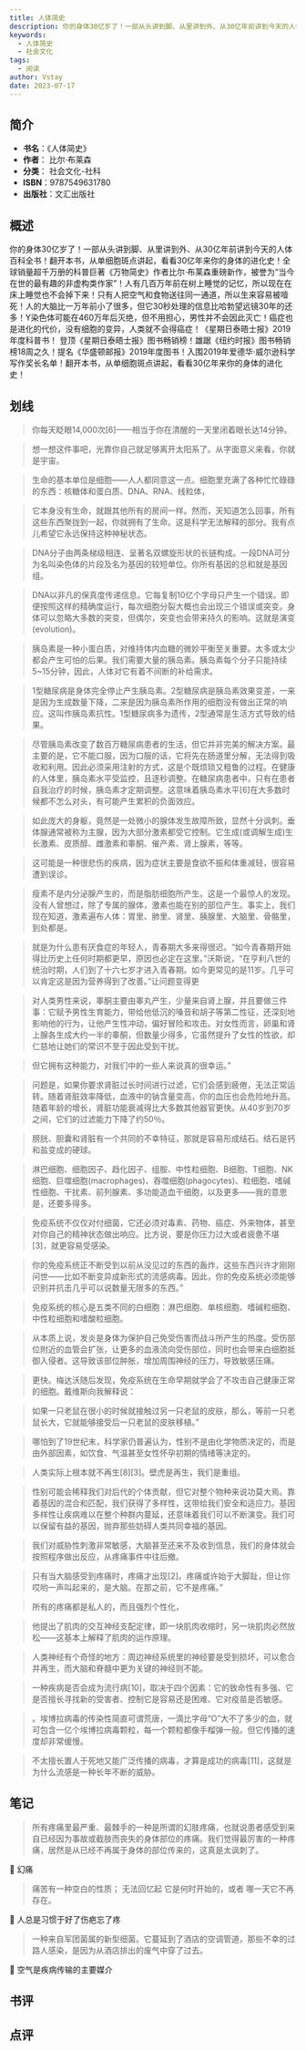 ```yaml
---
title: 人体简史
description: 你的身体30亿岁了！一部从头讲到脚、从里讲到外、从30亿年前讲到今天的人体百科全书！翻开本书，从单细胞斑点讲起，看看30亿年来你的身体的进化史！全球销量超千万册的科普巨著《万物简史》作者比尔·布莱森重磅新作，被誉为“当今在世的最有趣的非虚构类作家”！人有几
keywords:
  - 人体简史
  - 社会文化
tags:
  - 阅读
author: Vstay
date: 2023-07-17
---
```


## 简介

- **书名**：《人体简史》
- **作者**： 比尔·布莱森
- **分类**： 社会文化-社科
- **ISBN**：9787549631780
- **出版社**：文汇出版社

## 概述

你的身体30亿岁了！一部从头讲到脚、从里讲到外、从30亿年前讲到今天的人体百科全书！翻开本书，从单细胞斑点讲起，看看30亿年来你的身体的进化史！全球销量超千万册的科普巨著《万物简史》作者比尔·布莱森重磅新作，被誉为“当今在世的最有趣的非虚构类作家”！人有几百万年前在树上睡觉的记忆，所以现在在床上睡觉也不会掉下来！只有人把空气和食物送往同一通道，所以生来容易被噎死！人的大脑比一万年前小了很多，但它30秒处理的信息比哈勃望远镜30年的还多！Y染色体可能在460万年后灭绝，但不用担心，男性并不会因此灭亡！癌症也是进化的代价，没有细胞的变异，人类就不会得癌症！《星期日泰晤士报》2019年度科普书！ 登顶《星期日泰晤士报》图书畅销榜！雄踞《纽约时报》图书畅销榜18周之久！提名《华盛顿邮报》2019年度图书！入围2019年爱德华·威尔逊科学写作奖长名单！翻开本书，从单细胞斑点讲起，看看30亿年来你的身体的进化史！

## 划线 
 

> 你每天眨眼14,000次[6]——相当于你在清醒的一天里闭着眼长达14分钟。 

> 想一想这件事吧，光靠你自己就足够离开太阳系了。从字面意义来看，你就是宇宙。 

> 生命的基本单位是细胞——人人都同意这一点。细胞里充满了各种忙忙碌碌的东西：核糖体和蛋白质、DNA、RNA、线粒体， 

> 它本身没有生命，就跟其他所有的房间一样。然而，天知道怎么回事，所有这些东西聚拢到一起，你就拥有了生命。这是科学无法解释的部分。我有点儿希望它永远保持这种神秘状态。 

> DNA分子由两条梯级相连、呈著名双螺旋形状的长链构成。一段DNA可分为名叫染色体的片段及名为基因的较短单位。你所有基因的总和就是基因组。 

> DNA以非凡的保真度传递信息。它每复制10亿个字母只产生一个错误。即便按照这样的精确度运行，每次细胞分裂大概也会出现三个错误或突变。身体可以忽略大多数的突变，但偶尔，突变也会带来持久的影响。这就是演变(evolution)。 

> 胰岛素是一种小蛋白质，对维持体内血糖的微妙平衡至关重要。太多或太少都会产生可怕的后果。我们需要大量的胰岛素。胰岛素每个分子只能持续5~15分钟，因此，人体对它有着不间断的补给需求。 

> 1型糖尿病是身体完全停止产生胰岛素。2型糖尿病是胰岛素效果变差，一来是因为生成数量下降，二来是因为胰岛素所作用的细胞没有做出正常的响应。这叫作胰岛素抗性。1型糖尿病多为遗传，2型通常是生活方式导致的结果。 

> 尽管胰岛素改变了数百万糖尿病患者的生活，但它并非完美的解决方案。最主要的是，它不能口服，因为口服的话，它将先在肠道里分解，无法得到吸收和利用。因此必须采用注射的方式，这是个既烦琐又粗鲁的过程。在健康的人体里，胰岛素水平受监控，且逐秒调整。在糖尿病患者中，只有在患者自我治疗的时候，胰岛素才定期调整。这意味着胰岛素水平[6]在大多数时候都不怎么对头，有可能产生累积的负面效应。 

> 如此庞大的身躯，竟然是一处微小的腺体发生故障所致，显然十分讽刺。垂体腺通常被称为主腺，因为大部分激素都受它控制。它生成(或调解生成)生长激素、皮质醇、雌激素和睾酮、催产素、肾上腺素，等等。 

> 这可能是一种很悲伤的疾病，因为症状主要是食欲不振和体重减轻，很容易遭到误诊。 

> 瘦素不是内分泌腺产生的，而是脂肪细胞所产生。这是一个最惊人的发现。没有人曾想过，除了专属的腺体，激素也能在别的部位产生。事实上，我们现在知道，激素遍布人体：胃里、肺里、肾里、胰腺里、大脑里、骨骼里，到处都是。 

> 就是为什么患有厌食症的年轻人，青春期大多来得很迟。“如今青春期开始得比历史上任何时期都更早，原因也必定在这里。”沃斯说，“在亨利八世的统治时期，人们到了十六七岁才进入青春期。如今更常见的是11岁。几乎可以肯定这是因为营养得到了改善。”让问题变得更 

> 对人类男性来说，睾酮主要由睾丸产生，少量来自肾上腺，并且要做三件事：它赋予男性生育能力，带给他低沉的嗓音和胡子等第二性征，还深刻地影响他的行为，让他产生性冲动，偏好冒险和攻击。对女性而言，卵巢和肾上腺各生成大约一半的睾酮，但数量少得多，它虽然提升了女性的性欲，却仁慈地让她们的常识不至于因此受到干扰。 

> 但它拥有这种能力，对我们中的一些人来说真的很幸运。” 

> 问题是，如果你要求肾脏过长时间进行过滤，它们会感到疲倦，无法正常运转。随着肾脏效率降低，血液中的钠含量变高，你的血压也会危险地升高。随着年龄的增长，肾脏功能衰减得比大多数其他器官更快。从40岁到70岁之间，它们的过滤能力下降了约50％。 

> 膀胱、胆囊和肾脏有一个共同的不幸特征，那就是容易形成结石。结石是钙和盐变成的硬球。 

> 淋巴细胞、细胞因子、趋化因子、组胺、中性粒细胞、B细胞、T细胞、NK细胞、巨噬细胞(macrophages)、吞噬细胞(phagocytes)、粒细胞、嗜碱性细胞、干扰素、前列腺素、多功能造血干细胞，以及更多——我的意思是，还要多得多。 

> 免疫系统不仅仅对付细菌，它还必须对毒素、药物、癌症、外来物体，甚至对你自己的精神状态做出响应。比方说，要是你压力过大或者疲惫不堪[3]，就更容易受感染。 

> 你的免疫系统正不断受到以前从没见过的东西的轰炸，这些东西兴许才刚刚问世——比如不断变异成新形式的流感病毒。因此，你的免疫系统必须能够识别并抗击几乎可以说数量无限多的东西。” 

> 免疫系统的核心是五类不同的白细胞：淋巴细胞、单核细胞、嗜碱粒细胞、中性粒细胞和嗜酸粒细胞。 

> 从本质上说，发炎是身体为保护自己免受伤害而战斗所产生的热度。受伤部位附近的血管会扩张，让更多的血液流向受伤部位，同时也会带来白细胞抵御入侵者。这导致该部位肿胀，增加周围神经的压力，导致敏感压痛。 

> 更快。梅达沃随后发现，免疫系统在生命早期就学会了不攻击自己健康正常的细胞。戴维斯向我解释说： 

> 如果一只老鼠在很小的时候就接触过另一只老鼠的皮肤，那么，等前一只老鼠长大，它就能够接受后一只老鼠的皮肤移植。” 

> 哪怕到了19世纪末，科学家仍普遍认为，性别不是由化学物质决定的，而是由外部因素，如饮食、气温甚至女性怀孕初期的情绪等决定的。 

> 人类实际上根本就不再生[8][3]。壁虎是再生，我们是重组。 

> 性别可能会稀释我们对后代的个体贡献，但它对整个物种来说功莫大焉。靠着基因的混合和匹配，我们获得了多样性，这带给我们安全和适应力。基因多样性让疾病难以在整个种群内蔓延，还意味着我们可以不断演变。我们可以保留有益的基因，抛弃那些妨碍人类共同幸福的基因。 

> 我们对威胁性刺激非常敏感，大脑甚至还来不及收到信息，我们的身体就会按照程序做出反应，从疼痛事件中往后撤。 

> 只有当大脑感受到疼痛时，疼痛才出现[2]。疼痛或许始于大脚趾，但让你哎哟一声叫起来的，是大脑。在那之前，它不是疼痛。” 

> 所有的疼痛都是私人的，而且强烈个性化， 

> 他提出了肌肉的交互神经支配定律，即一块肌肉收缩时，另一块肌肉必然放松——这基本上解释了肌肉的运作原理。 

> 人类神经有个奇怪的地方：周边神经系统里的神经要是受到损坏，可以愈合并再生，而大脑和脊髓中更为关键的神经则不能。 

> 一种疾病是否会成为流行病[10]，取决于四个因素：它的致命性有多强、它是否擅长寻找新的受害者、控制它是容易还是困难、它对疫苗是否敏感。 

> 。埃博拉病毒的传染性简直可谓荒唐，一滴比字母“O”大不了多少的血，就可包含一亿个埃博拉病毒颗粒，每一个颗粒都像手榴弹一般。但它传播的速度却非常缓慢。 

> 不太擅长置人于死地又能广泛传播的病毒，才算是成功的病毒[11]，这就是为什么流感是一种长年不断的威胁。

## 笔记


> 所有疼痛里最严重、最棘手的一种是所谓的幻肢疼痛，也就说患者感受到来自已经因为事故或截肢而丧失的身体部位的疼痛。我们觉得最厉害的一种疼痛，居然是从已经不再属于身体的部位传来的，这真是太讽刺了。

💭 幻痛

> 痛苦有一种空白的性质；
无法回忆起
它是何时开始的，或者
哪一天它不再存在。

💭 人总是习惯于好了伤疤忘了疼

> 一种来自军团菌属的新型细菌。它蔓延到了酒店的空调管道，那些不幸的过路人感染，是因为从酒店排出的废气中穿了过去。

💭 空气是疾病传输的主要媒介

## 书评


## 点评
